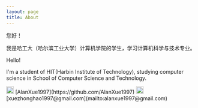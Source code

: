 ```yaml
---
layout: page
title: About
---
```


您好！

我是哈工大（哈尔滨工业大学）计算机学院的学生，学习计算机科学与技术专业。

Hello!

I'm a student of HIT(Harbin Institute of Technology), studying computer science in School of Computer Science and Technology.

<img src="{{ site.baseurl }}/assets/github.png" width="20" height="20">
[AlanXue1997](https://github.com/AlanXue1997)

<img src="{{ site.baseurl }}/assets/email.png" width="20" height="20">
[xuezhonghao1997@gmail.com](mailto:alanxue1997@gmail.com)